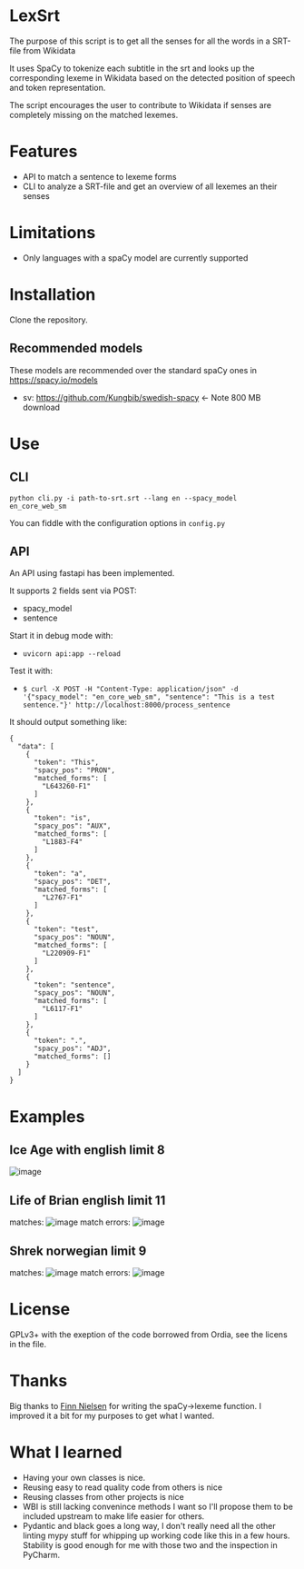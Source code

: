 # LexSrt
The purpose of this script is to get all the senses for all the words in a SRT-file from Wikidata

It uses SpaCy to tokenize each subtitle in the srt and looks up the corresponding lexeme in 
Wikidata based on the detected position of speech and token representation.

The script encourages the user to contribute to Wikidata if 
senses are completely missing on the matched lexemes.

# Features
* API to match a sentence to lexeme forms
* CLI to analyze a SRT-file and get an overview of all lexemes an their senses 

# Limitations
* Only languages with a spaCy model are currently supported

# Installation
Clone the repository.

## Recommended models
These models are recommended over the standard spaCy ones in https://spacy.io/models
* sv: https://github.com/Kungbib/swedish-spacy <- Note 800 MB download

# Use
## CLI
`python cli.py -i path-to-srt.srt --lang en --spacy_model en_core_web_sm`

You can fiddle with the configuration options in `config.py`

## API
An API using fastapi has been implemented.

It supports 2 fields sent via POST:
* spacy_model
* sentence

Start it in debug mode with:
* `uvicorn api:app --reload`

Test it with:
* `$ curl -X POST -H "Content-Type: application/json" -d '{"spacy_model": "en_core_web_sm", "sentence": "This is a test sentence."}' http://localhost:8000/process_sentence`

It should output something like:
```
{
  "data": [
    {
      "token": "This",
      "spacy_pos": "PRON",
      "matched_forms": [
        "L643260-F1"
      ]
    },
    {
      "token": "is",
      "spacy_pos": "AUX",
      "matched_forms": [
        "L1883-F4"
      ]
    },
    {
      "token": "a",
      "spacy_pos": "DET",
      "matched_forms": [
        "L2767-F1"
      ]
    },
    {
      "token": "test",
      "spacy_pos": "NOUN",
      "matched_forms": [
        "L220909-F1"
      ]
    },
    {
      "token": "sentence",
      "spacy_pos": "NOUN",
      "matched_forms": [
        "L6117-F1"
      ]
    },
    {
      "token": ".",
      "spacy_pos": "ADJ",
      "matched_forms": []
    }
  ]
}
```
  

# Examples
## Ice Age with english limit 8
![image](https://github.com/dpriskorn/LexSrt/assets/68460690/f07d14a4-45cb-45cb-a617-889604652639)

## Life of Brian english limit 11
matches:
![image](https://github.com/dpriskorn/LexSrt/assets/68460690/78408744-0827-426c-837a-3e6fc1960336)
match errors:
![image](https://github.com/dpriskorn/LexSrt/assets/68460690/3c8b2f1f-645a-4502-8486-c5a9a0012d3c)

## Shrek norwegian limit 9
matches:
![image](https://github.com/dpriskorn/LexSrt/assets/68460690/3679cd0f-b6f9-4436-9ff1-195a80b75fc7)
match errors:
![image](https://github.com/dpriskorn/LexSrt/assets/68460690/5e704b47-3cc9-453d-8765-e8154fda360f)

# License
GPLv3+ with the exeption of the code borrowed from Ordia, see the licens in the file.

# Thanks
Big thanks to [Finn Nielsen](https://www.wikidata.org/wiki/Q96296336) for writing the spaCy->lexeme function. 
I improved it a bit for my purposes to get what I wanted.

# What I learned
* Having your own classes is nice. 
* Reusing easy to read quality code from others is nice
* Reusing classes from other projects is nice
* WBI is still lacking convenince methods I want so I'll
propose them to be included upstream to make life easier for others.
* Pydantic and black goes a long way, I don't really need all the other linting mypy stuff for whipping up working code like this in a few hours. Stability is good enough for me with those two and the inspection in PyCharm.
